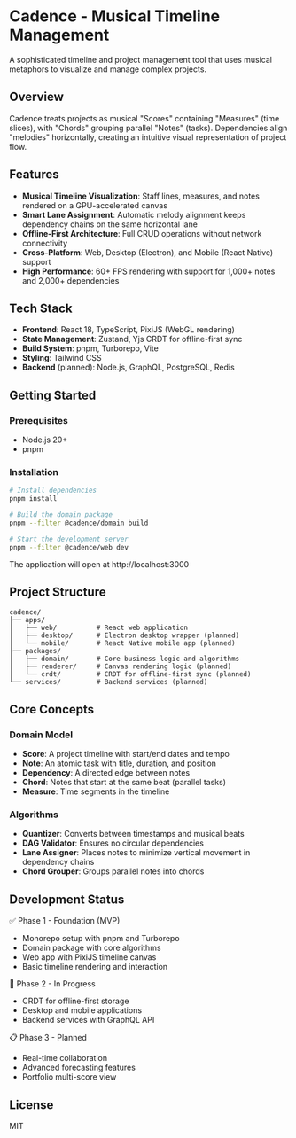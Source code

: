 # Cadence - Musical Timeline Management

A sophisticated timeline and project management tool that uses musical metaphors to visualize and manage complex projects.

## Overview

Cadence treats projects as musical "Scores" containing "Measures" (time slices), with "Chords" grouping parallel "Notes" (tasks). Dependencies align "melodies" horizontally, creating an intuitive visual representation of project flow.

## Features

- **Musical Timeline Visualization**: Staff lines, measures, and notes rendered on a GPU-accelerated canvas
- **Smart Lane Assignment**: Automatic melody alignment keeps dependency chains on the same horizontal lane
- **Offline-First Architecture**: Full CRUD operations without network connectivity
- **Cross-Platform**: Web, Desktop (Electron), and Mobile (React Native) support
- **High Performance**: 60+ FPS rendering with support for 1,000+ notes and 2,000+ dependencies

## Tech Stack

- **Frontend**: React 18, TypeScript, PixiJS (WebGL rendering)
- **State Management**: Zustand, Yjs CRDT for offline-first sync
- **Build System**: pnpm, Turborepo, Vite
- **Styling**: Tailwind CSS
- **Backend** (planned): Node.js, GraphQL, PostgreSQL, Redis

## Getting Started

### Prerequisites

- Node.js 20+
- pnpm

### Installation

```bash
# Install dependencies
pnpm install

# Build the domain package
pnpm --filter @cadence/domain build

# Start the development server
pnpm --filter @cadence/web dev
```

The application will open at http://localhost:3000

## Project Structure

```
cadence/
├── apps/
│   ├── web/          # React web application
│   ├── desktop/      # Electron desktop wrapper (planned)
│   └── mobile/       # React Native mobile app (planned)
├── packages/
│   ├── domain/       # Core business logic and algorithms
│   ├── renderer/     # Canvas rendering logic (planned)
│   └── crdt/         # CRDT for offline-first sync (planned)
└── services/         # Backend services (planned)
```

## Core Concepts

### Domain Model

- **Score**: A project timeline with start/end dates and tempo
- **Note**: An atomic task with title, duration, and position
- **Dependency**: A directed edge between notes
- **Chord**: Notes that start at the same beat (parallel tasks)
- **Measure**: Time segments in the timeline

### Algorithms

- **Quantizer**: Converts between timestamps and musical beats
- **DAG Validator**: Ensures no circular dependencies
- **Lane Assigner**: Places notes to minimize vertical movement in dependency chains
- **Chord Grouper**: Groups parallel notes into chords

## Development Status

✅ Phase 1 - Foundation (MVP)
- Monorepo setup with pnpm and Turborepo
- Domain package with core algorithms
- Web app with PixiJS timeline canvas
- Basic timeline rendering and interaction

🚧 Phase 2 - In Progress
- CRDT for offline-first storage
- Desktop and mobile applications
- Backend services with GraphQL API

📋 Phase 3 - Planned
- Real-time collaboration
- Advanced forecasting features
- Portfolio multi-score view

## License

MIT

